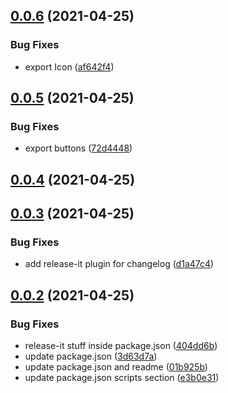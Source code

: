 ## [0.0.6](https://github.com/GSemikozov/modal-window/compare/0.0.5...0.0.6) (2021-04-25)


### Bug Fixes

* export Icon ([af642f4](https://github.com/GSemikozov/modal-window/commit/af642f468fbd956c6f8709c16d5fd20eb7740845))

## [0.0.5](https://github.com/GSemikozov/modal-window/compare/0.0.4...0.0.5) (2021-04-25)


### Bug Fixes

* export buttons ([72d4448](https://github.com/GSemikozov/modal-window/commit/72d444845c2e3a100ad090cb8fc7a3b902144c51))

## [0.0.4](https://github.com/GSemikozov/modal-window/compare/0.0.3...0.0.4) (2021-04-25)

## [0.0.3](https://github.com/GSemikozov/modal-window/compare/0.0.2...0.0.3) (2021-04-25)


### Bug Fixes

* add release-it plugin for changelog ([d1a47c4](https://github.com/GSemikozov/modal-window/commit/d1a47c483f9473c4a6583e5f42fb427fb4e6982f))



## [0.0.2](https://github.com/GSemikozov/modal-window/compare/0.0.2...0.0.3) (2021-04-25)


### Bug Fixes

* release-it stuff inside package.json ([404dd6b](https://github.com/GSemikozov/modal-window/commit/404dd6b10297ceea8c8002ff96f1d4c4561aa6f3))
* update package.json ([3d63d7a](https://github.com/GSemikozov/modal-window/commit/3d63d7ad2f28ef957f68ad69d5299b6a83641808))
* update package.json and readme ([01b925b](https://github.com/GSemikozov/modal-window/commit/01b925b21dc345354dd0db4b557c02d4bf4f1bb6))
* update package.json scripts section ([e3b0e31](https://github.com/GSemikozov/modal-window/commit/e3b0e31c176b4b41477f20aa18ae0c52dac3849d))


